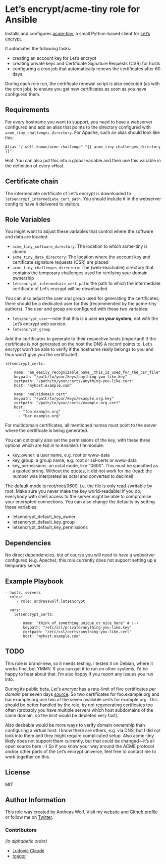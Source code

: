 # Let’s encrypt/acme-tiny role for Ansible

Installs and configures [acme-tiny](https://github.com/debops/acme-tiny), a small Python-based client for
[Let’s encrypt](https://letsencrypt.org).

It automates the following tasks:

  * creating an account key for Let’s encrypt
  * creating private keys and Certificate Signature Requests (CSR) for hosts
  * configuring a cron job that automatically renews the certificates after 60 days

During each role run, the certificate renewal script is also executed (as with the cron job), to ensure you get new
certificates as soon as you have configured them.


## Requirements

For every hostname you want to support, you need to have a webserver configured and add an alias that points to the 
directory configured with `acme_tiny_challenges_directory`. For Apache, such an alias should look like this:

    Alias "/.well-known/acme-challenge" "{{ acme_tiny_challenges_directory }}"

Hint: You can also put this into a global variable and then use this variable in the definition of every vHost.


## Certificate chain

The intermediate certificate of Let’s encrypt is downloaded to `letsencrypt_intermediate_cert_path`. You should include
it in the webserver config to have it delivered to visitors.


## Role Variables

You might want to adjust these variables that control where the software and data are located:

  * `acme_tiny_software_directory`: The location to which acme-tiny is cloned
  * `acme_tiny_data_directory`: The location where the account key and certificate signature requests (CSR) are placed
  * `acme_tiny_challenges_directory`: The (web-reachable) directory that contains the temporary challenges used for 
    verifying your domain ownership
  * `letsencrypt_intermediate_cert_path`: the path to which the intermediate certificate of Let’s encrypt will be
    downloaded.

You can also adjust the user and group used for generating the certificates; there should be a dedicated user for this
(recommended by the acme-tiny authors). The user and group are configured with these two variables:

  * `letsencrypt_user`—note that this is a user **on your system**, not with the Let’s encrypt web service.
  * `letsencrypt_group`

Add the certificates to generate to their respective hosts (important! if the certificate is not generated on the host
the DNS A record points to, Let’s encrypt won’t be able to verify if the hostname really belongs to you and thus won’t
give you the certificate!):

    letsencrypt_certs:
      - 
        name: "an_easily_recognizable_name__this_is_used_for_the_csr_file"
        keypath: "/path/to/your/keys/anything-you-like.key"
        certpath: "/path/to/your/certs/anything-you-like.cert"
        host: "myhost.example.com"
      -
        name: "multidomain cert"
        keypath: "/path/to/your/keys/example.org.key"
        certpath: "/path/to/your/certs/example.org.cert"
        host:
          - "foo.example.org"
          - "bar.example.org"

For multidomain certificates, all mentioned names must point to the server where the certificate is being generated.

You can optionally also set the permissions of the key, with these three options which are fed in to Ansible’s file
module:

  - key_owner: a user name, e.g. root or www-data
  - key_group: a group name, e.g. root or ssl-certs or www-data
  - key_permissions: an octal mode, like "0600". This must be specified as a quoted string. Without the quotes, it did
    not work for me (read: the number was interpreted as octal and converted to decimal)

The default mode is root/root/0600, i.e. the file is only read-/writable by root. Make sure you never make the key
world-readable! If you do, everybody with shell access to the server might be able to compromise your encrypted
connections. You can also change the defaults by setting these variables:

  - letsencrypt_default_key_owner
  - letsencrypt_default_key_group
  - letsencrypt_default_key_permissions


## Dependencies

No direct dependencies, but of course you will need to have a webserver configured (e.g. Apache); this role currently
does not support setting up a temporary server.


## Example Playbook

    - hosts: servers
      roles:
         - role: andreaswolf.letsencrypt
      
      vars:
        letsencrypt_certs:
          -
            name: "think_of_something_unique_or_nice_here" # :-)
            keypath: "/etc/ssl/private/anything-you-like.key"
            certpath: "/etc/ssl/certs/anything-you-like.cert"
            host: "myhost.example.com"

## TODO

This role is brand-new, so it needs testing. I tested it on Debian, where it works fine, but YMMV. If you can get it to
run on other systems, I’d be happy to hear about that. I’m also happy if you report any issues you run into.

During its public beta, _Let’s encrypt_ has a rate-limit of five certificates *per domain* per seven days 
[source](https://community.letsencrypt.org/t/public-beta-rate-limits/4772). So two certificates for foo.example.org
and bar.example.org use two of the seven available certs for example.org. This should be better handled by the role,
by not regenerating certficates too often (probably you have multiple servers which host subdomains of the same domain,
so the limit would be depleted very fast).

Also desirable would be more ways to verify domain ownership than configuring a virtual host. I know there are others,
e.g. via DNS, but I did not look into them and they might require complicated setup. Also acme-tiny likely does not
support them currently, but that could be changed—it’s all open source here :-) So if you know your way around the ACME
protocol and/or other parts of the Let’s encrypt universe, feel free to contact me to work together on this.


## License

MIT


## Author Information

This role was created by Andreas Wolf. Visit my [website](http://a-w.io) and 
[Github profile](https://github.com/andreaswolf/) or follow me on [Twitter](https://twitter.com/andreaswo).

### Contributors

*(in alphabetic order)*

  * [Ludovic Claude](https://github.com/ludovicc)
  * [tgagor](https://github.com/tgagor)
